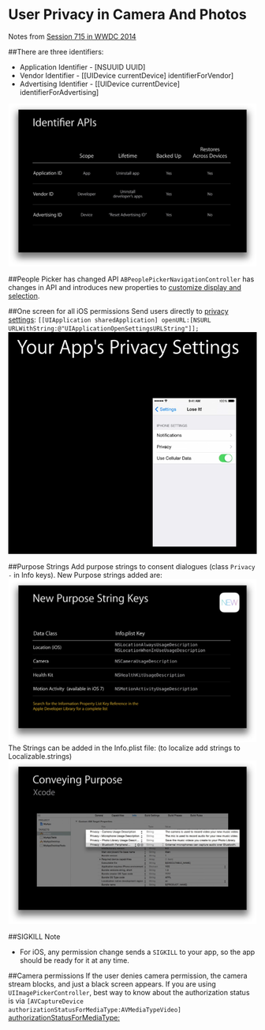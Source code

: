 User Privacy in Camera And Photos
=================================

Notes from [Session 715 in WWDC 2014](https://developer.apple.com/videos/wwdc/2014/)

##There are three identifiers:
* Application Identifier - [NSUUID UUID]
* Vendor Identifier - [[UIDevice currentDevice] identifierForVendor]
* Advertising Identifier - [[UIDevice currentDevice] identifierForAdvertising]

![](assets/Identifiers.png)

##People Picker has changed API
`ABPeoplePickerNavigationController` has changes in API and introduces new properties to [customize display and selection](https://developer.apple.com/library/ios/documentation/addressbookui/reference/ABPeoplePickerNavigationController_Class/index.html#//apple_ref/doc/uid/TP40007078-CH3-SW7).

##One screen for all iOS permissions
Send users directly to [privacy settings](https://developer.apple.com/library/ios/documentation/UIKit/Reference/UIApplication_Class/index.html#//apple_ref/c/data/UIApplicationOpenSettingsURLString):
`[[UIApplication sharedApplication] openURL:[NSURL URLWithString:@"UIApplicationOpenSettingsURLString"]];`
![](assets/appPrivacy.png)

##Purpose Strings
Add purpose strings to consent dialogues (class `Privacy -` in Info keys). New Purpose strings added are:
![](assets/NewPurposeStrings.png)
The Strings can be added in the Info.plist file: (to localize add strings to Localizable.strings)
![](assets/PurposeStrings.png)

##SIGKILL Note
* For iOS, any permission change sends a `SIGKILL` to your app, so the app should be ready for it at any time.

##Camera permissions
If the user denies camera permission, the camera stream blocks, and just a black screen appears. If you are using `UIImagePickerController`, best way to know about the authorization status is via `[AVCaptureDevice authorizationStatusForMediaType:AVMediaTypeVideo]` [authorizationStatusForMediaType:](https://developer.apple.com/library/iOs/documentation/AVFoundation/Reference/AVCaptureDevice_Class/index.html#//apple_ref/occ/clm/AVCaptureDevice/authorizationStatusForMediaType:)
